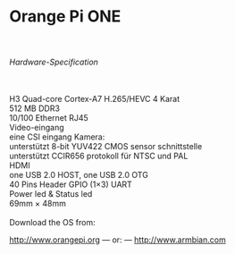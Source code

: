 <h1>Orange Pi ONE</h1>
</br>
<h6>Hardware-Specification</h6>
</br>
H3 Quad-core Cortex-A7 H.265/HEVC 4 Karat</br>
512 MB DDR3</br>
10/100 Ethernet RJ45</br>
Video-eingang</br>
eine CSI eingang Kamera:</br>
unterstützt 8-bit YUV422 CMOS sensor schnittstelle</br>
unterstützt CCIR656 protokoll für NTSC und PAL</br>
HDMI</br>
one USB 2.0 HOST, one USB 2.0 OTG</br>
40 Pins Header GPIO (1×3) UART</br>
Power led & Status led</br>
69mm × 48mm</br>
</br>
Download the OS from:</br>

http://www.orangepi.org — or: — http://www.armbian.com </br>
